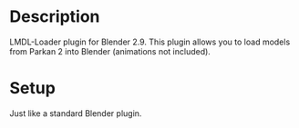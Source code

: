 # Description
LMDL-Loader plugin for Blender 2.9.
This plugin allows you to load models from Parkan 2 into Blender (animations not included).

# Setup
Just like a standard Blender plugin.
